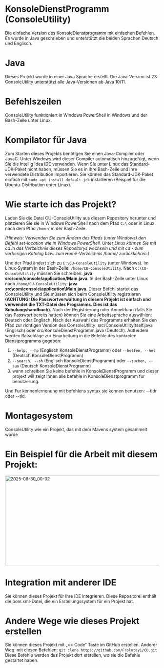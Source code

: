# KonsoleDienstProgramm (ConsoleUtility)
Die einfache Version des KonsoleDienstprogramm mit einfachen Befehlen. Es wurde in Java geschrieben und unterstützt die beiden Sprachen Deutsch und Englisch.
# Java
Dieses Projekt wurde in einer Java Sprache erstellt. Die Java-Version ist 23. ConsoleUtility unterstützt alle Java-Versionen ab Java 10/11.
# Befehlszeilen
ConsoleUtility funktioniert in Windows PowerShell in Windows und der Bash-Zeile unter Linux.
# Kompilator für Java
Zum Starten dieses Projekts benötigen Sie einen Java-Compiler oder JavaC. Unter Windows wird dieser Compiler automatisch hinzugefügt, wenn Sie die Intellig Idea IDE verwenden. Wenn Sie unter Linux das Standard-JDK-Paket nicht haben, müssen Sie es in Ihre Bash-Zeile und Ihre verwendete Distribution importieren. Sie können das Standard-JDK-Paket einfach mit `sudo apt install default-jdk` installieren (Beispiel für die Ubuntu-Distribution unter Linux).
# Wie starte ich das Projekt?
Laden Sie die Datei CU-ConsoleUtility aus diesem Repository herunter und platzieren Sie sie in Windows PowerShell nach dem Pfad `C:\` oder in Linux nach dem Pfad `/home/` in der Bash-Zeile.

*(Hinweis: Verwenden Sie zum Ändern des Pfads (unter Windows) den Befehl set-location wie in Windows PowerShell. Unter Linux können Sie mit cd in das Verzeichnis dieses Repositorys wechseln und mit cd - zum vorherigen Katalog bzw. zum Home-Verzeichnis /home/ zurückkehren.)*

Und der Pfad ändert sich zu `C:\CU-ConsoleUtility` (unter Windows). Im Linux-System in der Bash-Zeile: `/home/CU-ConsoleUtility`. Nach `C:\CU-ConsoleUtility` müssen Sie schreiben: **java src/com/console/application/Main.java**. In der Bash-Zeile unter Linux nach `/home/CU-ConsoleUtility`: **java src\com\console\application\Main.java**. Dieser Befehl startet das ConsoleUtility und Sie müssen sich beim ConsoleUtility registrieren **(ACHTUNG: Die Passwortverwaltung in diesem Projekt ist einfach und verwendet die TXT-Datei des Programms. Dies ist das Schulungshandbuch)**. Nach der Registrierung oder Anmeldung (falls Sie das Passwort bereits hatten) können Sie eine Arbeitssprache auswählen: Deutsch oder Englisch. Nach der Auswahl des Programms erhalten Sie den Pfad zur richtigen Version des ConsoleUtility: src/ConsoleUtilityItself.java (Englisch) oder src/KonsoleDienstProgramm.java (Deutsch). Außerdem werden Ratschläge zur Einarbeitung in die Befehle des konkreten Dienstprogramms gegeben: 
1. `--help, --hp` (Englisch KonsoleDienstProgramm) oder `--helfen, --hel` (Deutsch KonsoleDienstProgramm)
2. `--search, --sh` (Englisch KonsoleDienstProgramm) oder `--suchen, --sun` (Deutsch KonsoleDienstProgramm)
3. wann schreiben Sie keine befehle in KonsoleDienstProgramm und dieser projekt will zeigt Ihnen alle befehle in KonsoleDienstprogramm fur benutzerung.

Und Fur kennenlernenung mit befehlens syntax sie konnen benutzen: --tldr oder --tld.

# Montagesystem
ConsoleUtility wie ein Projekt, das mit dem Mavens system gesammelt wurde
# Ein Beispiel für die Arbeit mit diesem Projekt: 
<img width="1153" height="294" alt="2025-08-30_00-02" src="https://github.com/user-attachments/assets/efd2713d-ae73-49f7-b11f-932b18dcd796" />


# Integration mit anderer IDE
Sie können dieses Projekt für Ihre IDE integrieren. Diese Repositorei enthält die pom.xml-Datei, die ein Erstellungssystem für ein Projekt hat. 
# Andere Wege wie dieses Projekt erstellen
Sie können dieses Projekt mit „<> Code“ Taste im GitHub erstellen. Anderer Weg: mit diesen Befehlen: `git clone https://github.com/Frolotey1/CU.git` Diese Befehle werden das Projekt dort erstellen, wo sie die Befehle gestartet haben.
